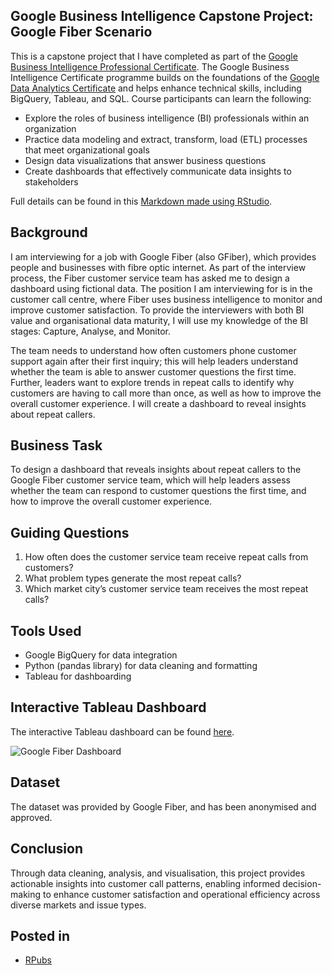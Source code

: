 Google Business Intelligence Capstone Project: Google Fiber Scenario
---

This is a capstone project that I have completed as part of the [Google Business Intelligence Professional Certificate](https://www.coursera.org/professional-certificates/google-business-intelligence). The Google Business Intelligence Certificate programme builds on the foundations of the [Google Data Analytics Certificate](https://www.coursera.org/professional-certificates/google-data-analytics) and helps enhance technical skills, including BigQuery, Tableau, and SQL. Course participants can learn the following:

* Explore the roles of business intelligence (BI) professionals within an organization
* Practice data modeling and extract, transform, load (ETL) processes that meet organizational goals 
* Design data visualizations that answer business questions
* Create dashboards that effectively communicate data insights to stakeholders

Full details can be found in this [Markdown made using RStudio](https://github.com/daniel207pzd/Google-Business-Intelligence-Capstone-Project-Google-Fiber-Scenario/blob/main/Google-Business-Intelligence-Capstone-Project---Google-Fiber.md).

## Background
I am interviewing for a job with Google Fiber (also GFiber), which provides people and businesses with fibre optic internet. As part of the interview process, the Fiber customer service team has asked me to design a dashboard using fictional data. The position I am interviewing for is in the customer call centre, where Fiber uses business intelligence to monitor and improve customer satisfaction. To provide the interviewers with both BI value and organisational data maturity, I will use my knowledge of the BI stages: Capture, Analyse, and Monitor.

The team needs to understand how often customers  phone customer support again after their first inquiry; this will help leaders understand whether the team is able to answer customer questions the first time. Further, leaders want to explore trends in repeat calls to identify why customers are having to call more than once, as well as how to improve the overall customer experience. I will create a dashboard to reveal insights about repeat callers.

## Business Task
To design a dashboard that reveals insights about repeat callers to the Google Fiber customer service team, which will help leaders assess whether the team can respond to customer questions the first time, and how to improve the overall customer experience.

## Guiding Questions
1. How often does the customer service team receive repeat calls from customers?
2. What problem types generate the most repeat calls?
3. Which market city’s customer service team receives the most repeat calls?

## Tools Used
- Google BigQuery for data integration
- Python (pandas library) for data cleaning and formatting
- Tableau for dashboarding

## Interactive Tableau Dashboard
The interactive Tableau dashboard can be found [here](https://public.tableau.com/app/profile/daniel.poe/viz/GoogleBusinessIntelligenceCapstoneProjectGoogleFiberScenario/GoogleFiberDashboard).

![Google Fiber Dashboard](https://github.com/user-attachments/assets/f39ab7d3-a1d9-413f-9c87-4f77deee5510)

## Dataset
The dataset was provided by Google Fiber, and has been anonymised and approved.

## Conclusion
Through data cleaning, analysis, and visualisation, this project provides actionable insights into customer call patterns, enabling informed decision-making to enhance customer satisfaction and operational efficiency across diverse markets and issue types.

## Posted in
- [RPubs](https://rpubs.com/daniel207pzd/1323691)

